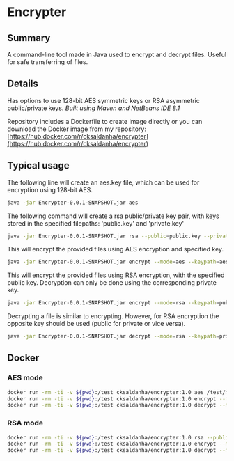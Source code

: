 # Encrypter

## Summary 
A command-line tool made in Java used to encrypt and decrypt files. Useful for safe transferring of files.

## Details
Has options to use 128-bit AES symmetric keys or RSA asymmetric public/private keys.
_Built using Maven and NetBeans IDE 8.1_

Repository includes a Dockerfile to create image directly or you can download the Docker image from my repository:
[https://hub.docker.com/r/cksaldanha/encrypter](https://hub.docker.com/r/cksaldanha/encrypter)

## Typical usage
The following line will create an aes.key file, which can be used for encryption using 128-bit AES.
```sh
java -jar Encrypter-0.0.1-SNAPSHOT.jar aes
```

The following command will create a rsa public/private key pair, with keys stored in the specified filepaths: 'public.key' and 'private.key'
```sh
java -jar Encrypter-0.0.1-SNAPSHOT.jar rsa --public=public.key --private=private.key
```

This will encrypt the provided files using AES encryption and specified key.
```sh
java -jar Encrypter-0.0.1-SNAPSHOT.jar encrypt --mode=aes --keypath=aes.key file1 [file2] [file3]
```

This will encrypt the provided files using RSA encryption, with the specified public key. Decryption can only be done
using the corresponding private key.
```sh
java -jar Encrypter-0.0.1-SNAPSHOT.jar encrypt --mode=rsa --keypath=public.key --type=public file1 [file2] [file3]
```

Decrypting a file is similar to encrypting. However, for RSA encryption the opposite key should be used (public for private or vice versa).
```sh
java -jar Encrypter-0.0.1-SNAPSHOT.jar decrypt --mode=rsa --keypath=private.key --type=private file1 [file2] [file3]
```

## Docker
### AES mode
```sh
docker run -rm -ti -v ${pwd}:/test cksaldanha/encrypter:1.0 aes /test/my_aes.key
docker run -rm -ti -v ${pwd}:/test cksaldanha/encrypter:1.0 encrypt --mode=aes --keypath=/test/my_aes.key file1.txt
docker run -rm -ti -v ${pwd}:/test cksaldanha/encrypter:1.0 decrypt --mode=aes --keypath=/test/my_aes.key file1.secure
```

### RSA mode
```sh
docker run -rm -ti -v ${pwd}:/test cksaldanha/encrypter:1.0 rsa --public=/test/my_public.key --private=/test/my_private.key
docker run -rm -ti -v ${pwd}:/test cksaldanha/encrypter:1.0 encrypt --mode=rsa --type=public --keypath=/test/my_public.key file1.txt
docker run -rm -ti -v ${pwd}:/test cksaldanha/encrypter:1.0 decrypt --mode=rsa --type=private --keypath=/test/my_private.key file1.secure
```
